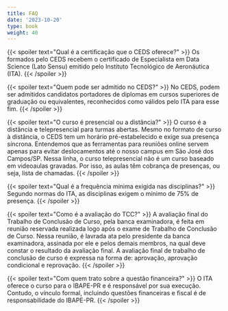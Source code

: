 ```yaml
---
title: FAQ
date: '2023-10-20'
type: book
weight: 40
---
```


{{< spoiler text="Qual é a certificação que o CEDS oferece?" >}}
  Os formados pelo CEDS recebem o certificado de Especialista em Data Science (Lato
  Sensu) emitido pelo Instituto Tecnológico de Aeronáutica (ITA).
{{< /spoiler >}}

{{< spoiler text="Quem pode ser admitido no CEDS?" >}}
  No CEDS, podem ser admitidos candidatos portadores de diplomas em cursos
  superiores de graduação ou equivalentes, reconhecidos como válidos pelo ITA
  para esse fim.
{{< /spoiler >}}

{{< spoiler text="O curso é presencial ou a distância?" >}}
  O curso é a distância e telepresencial para turmas abertas. Mesmo no formato
  de curso à distância, o CEDS tem um horário pré-estabelecido e exige sua
  presença síncrona. Entendemos que as ferramentas para reuniões online servem
  apenas para evitar deslocamentos até o nosso campus em São José dos
  Campos/SP. Nessa linha, o curso telepresencial não é um curso baseado em
  videoaulas gravadas. Por isso, as aulas têm cobrança de presenças, ou seja,
  lista de chamadas.
{{< /spoiler >}}

{{< spoiler text="Qual é a frequência mínima exigida nas disciplinas?" >}}
  Segundo normas do ITA, as disciplinas exigem o mínimo de 75% de presença.
{{< /spoiler >}}

{{< spoiler text="Como é a avaliação do TCC?" >}}
  A avaliação final do Trabalho de Conclusão de Curso, pela banca examinadora,
  é feita em reunião reservada realizada logo após o exame de Trabalho de
  Conclusão de Curso. Nessa reunião, é lavrada ata pelo presidente da banca
  examinadora, assinada por ele e pelos demais membros, na qual deve constar
  o resultado da avaliação final. A avaliação final de trabalho de conclusão de
  curso é expressa na forma de: aprovação, aprovação condicional e reprovação.
{{< /spoiler >}}

{{< spoiler text="Com quem trato sobre a questão financeira?" >}}
  O ITA oferece o curso para o IBAPE-PR e é responsável por sua execução. Contudo,
  o vínculo formal, incluindo questões financeiras e fiscal é de responsabilidade
  do IBAPE-PR.
{{< /spoiler >}}